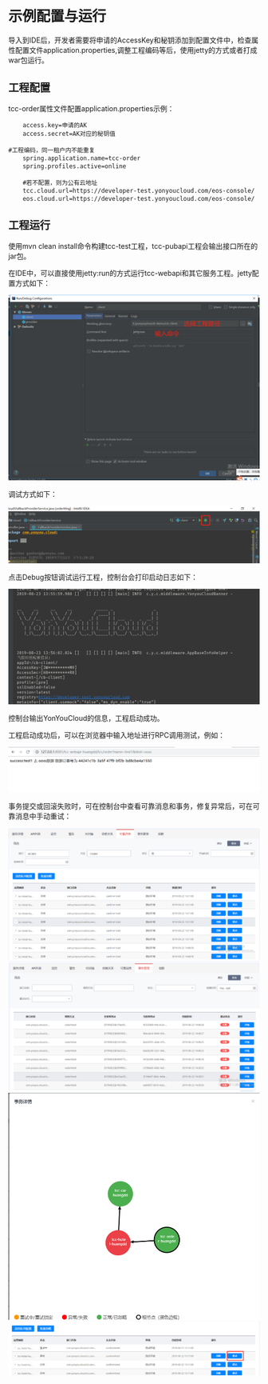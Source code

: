 # 示例配置与运行

导入到IDE后，开发者需要将申请的AccessKey和秘钥添加到配置文件中，检查属性配置文件application.properties,调整工程编码等后，使用jetty的方式或者打成war包运行。

## 工程配置

tcc-order属性文件配置application.properties示例：

		access.key=申请的AK
		access.secret=AK对应的秘钥值

    #工程编码，同一租户内不能重复
		spring.application.name=tcc-order
		spring.profiles.active=online

		#若不配置，则为公有云地址
		tcc.cloud.url=https://developer-test.yonyoucloud.com/eos-console/
		eos.cloud.url=https://developer-test.yonyoucloud.com/eos-console/

## 工程运行

使用mvn clean install命令构建tcc-test工程，tcc-pubapi工程会输出接口所在的jar包。

在IDE中，可以直接使用jetty:run的方式运行tcc-webapi和其它服务工程。jetty配置方式如下：

![](images/jettyconfig.png)

调试方式如下：

![](images/debug.png)

点击Debug按钮调试运行工程，控制台会打印启动日志如下：

![](images/startconsole.png)

控制台输出YonYouCloud的信息，工程启动成功。

工程启动成功后，可以在浏览器中输入地址进行RPC调用测试，例如：

![](images/demo.png)

事务提交或回滚失败时，可在控制台中查看可靠消息和事务，修复异常后，可在可靠消息中手动重试：

![](images/eos.png)
![](images/tcc.png)
![](images/tccDetail.png)
![](images/eosRetry.png)
